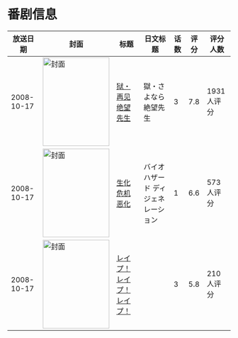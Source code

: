 # 番剧信息

|放送日期|封面|标题|日文标题|话数|评分|评分人数|
|---|---|---|---|---|---|---|
|2008-10-17|<img src="//lain.bgm.tv/pic/cover/c/92/f5/2603_Q92B5.jpg" alt="封面" style="width:150px;height:200px;object-fit:cover;">|[狱・再见绝望先生](https://bangumi.tv/subject/2603)|獄・さよなら絶望先生|3|7.8|1931人评分|
|2008-10-17|<img src="//lain.bgm.tv/pic/cover/c/32/f1/41888_kw42W.jpg" alt="封面" style="width:150px;height:200px;object-fit:cover;">|[生化危机 恶化](https://bangumi.tv/subject/41888)|バイオハザード ディジェネレーション|1|6.6|573人评分|
|2008-10-17|<img src="/img/no_icon_subject.png" alt="封面" style="width:150px;height:200px;object-fit:cover;">|[レイプ！レイプ！レイプ！](https://bangumi.tv/subject/75217)||3|5.8|210人评分|
